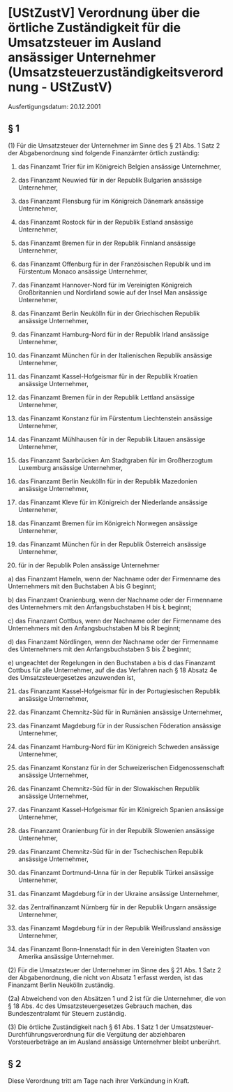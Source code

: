 # [UStZustV] Verordnung über die örtliche Zuständigkeit für die Umsatzsteuer im Ausland ansässiger Unternehmer  (Umsatzsteuerzuständigkeitsverordnung - UStZustV)

Ausfertigungsdatum: 20.12.2001

 

## § 1

(1) Für die Umsatzsteuer der Unternehmer im Sinne des § 21 Abs. 1 Satz 2 der Abgabenordnung sind folgende Finanzämter örtlich zuständig:

1. das Finanzamt Trier für im Königreich Belgien ansässige Unternehmer,

2. das Finanzamt Neuwied für in der Republik Bulgarien ansässige Unternehmer,

3. das Finanzamt Flensburg für im Königreich Dänemark ansässige Unternehmer,

4. das Finanzamt Rostock für in der Republik Estland ansässige Unternehmer,

5. das Finanzamt Bremen für in der Republik Finnland ansässige Unternehmer,

6. das Finanzamt Offenburg für in der Französischen Republik und im Fürstentum Monaco ansässige Unternehmer,

7. das Finanzamt Hannover-Nord für im Vereinigten Königreich Großbritannien und Nordirland sowie auf der Insel Man ansässige Unternehmer,

8. das Finanzamt Berlin Neukölln für in der Griechischen Republik ansässige Unternehmer,

9. das Finanzamt Hamburg-Nord für in der Republik Irland ansässige Unternehmer,

10. das Finanzamt München für in der Italienischen Republik ansässige Unternehmer,

11. das Finanzamt Kassel-Hofgeismar für in der Republik Kroatien ansässige Unternehmer,

12. das Finanzamt Bremen für in der Republik Lettland ansässige Unternehmer,

13. das Finanzamt Konstanz für im Fürstentum Liechtenstein ansässige Unternehmer,

14. das Finanzamt Mühlhausen für in der Republik Litauen ansässige Unternehmer,

15. das Finanzamt Saarbrücken Am Stadtgraben für im Großherzogtum Luxemburg ansässige Unternehmer,

16. das Finanzamt Berlin Neukölln für in der Republik Mazedonien ansässige Unternehmer,

17. das Finanzamt Kleve für im Königreich der Niederlande ansässige Unternehmer,

18. das Finanzamt Bremen für im Königreich Norwegen ansässige Unternehmer,

19. das Finanzamt München für in der Republik Österreich ansässige Unternehmer,

20. für in der Republik Polen ansässige Unternehmer

a) das Finanzamt Hameln, wenn der Nachname oder der Firmenname des Unternehmers mit den Buchstaben A bis G beginnt;

b) das Finanzamt Oranienburg, wenn der Nachname oder der Firmenname des Unternehmers mit den Anfangsbuchstaben H bis Ł beginnt;

c) das Finanzamt Cottbus, wenn der Nachname oder der Firmenname des Unternehmers mit den Anfangsbuchstaben M bis R beginnt;

d) das Finanzamt Nördlingen, wenn der Nachname oder der Firmenname des Unternehmers mit den Anfangsbuchstaben S bis Ż beginnt;

e) ungeachtet der Regelungen in den Buchstaben a bis d das Finanzamt Cottbus für alle Unternehmer, auf die das Verfahren nach § 18 Absatz 4e des Umsatzsteuergesetzes anzuwenden ist,

21. das Finanzamt Kassel-Hofgeismar für in der Portugiesischen Republik ansässige Unternehmer,

22. das Finanzamt Chemnitz-Süd für in Rumänien ansässige Unternehmer,

23. das Finanzamt Magdeburg für in der Russischen Föderation ansässige Unternehmer,

24. das Finanzamt Hamburg-Nord für im Königreich Schweden ansässige Unternehmer,

25. das Finanzamt Konstanz für in der Schweizerischen Eidgenossenschaft ansässige Unternehmer,

26. das Finanzamt Chemnitz-Süd für in der Slowakischen Republik ansässige Unternehmer,

27. das Finanzamt Kassel-Hofgeismar für im Königreich Spanien ansässige Unternehmer,

28. das Finanzamt Oranienburg für in der Republik Slowenien ansässige Unternehmer,

29. das Finanzamt Chemnitz-Süd für in der Tschechischen Republik ansässige Unternehmer,

30. das Finanzamt Dortmund-Unna für in der Republik Türkei ansässige Unternehmer,

31. das Finanzamt Magdeburg für in der Ukraine ansässige Unternehmer,

32. das Zentralfinanzamt Nürnberg für in der Republik Ungarn ansässige Unternehmer,

33. das Finanzamt Magdeburg für in der Republik Weißrussland ansässige Unternehmer,

34. das Finanzamt Bonn-Innenstadt für in den Vereinigten Staaten von Amerika ansässige Unternehmer.

(2) Für die Umsatzsteuer der Unternehmer im Sinne des § 21 Abs. 1 Satz 2 der Abgabenordnung, die nicht von Absatz 1 erfasst werden, ist das Finanzamt Berlin Neukölln zuständig.

(2a) Abweichend von den Absätzen 1 und 2 ist für die Unternehmer, die von § 18 Abs. 4c des Umsatzsteuergesetzes Gebrauch machen, das Bundeszentralamt für Steuern zuständig.

(3) Die örtliche Zuständigkeit nach § 61 Abs. 1 Satz 1 der Umsatzsteuer-Durchführungsverordnung für die Vergütung der abziehbaren Vorsteuerbeträge an im Ausland ansässige Unternehmer bleibt unberührt.


## § 2

Diese Verordnung tritt am Tage nach ihrer Verkündung in Kraft.
